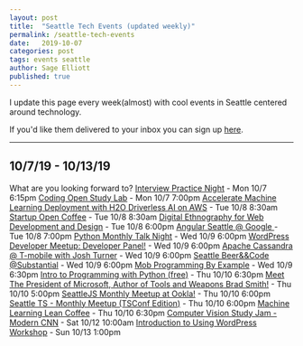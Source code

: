 ```yaml
---
layout: post
title:  "Seattle Tech Events (updated weekly)"
permalink: /seattle-tech-events
date:   2019-10-07
categories: post
tags: events seattle
author: Sage Elliott
published: true
---
```


I update this page every week(almost) with cool events in Seattle centered around technology.

If you'd like them delivered to your inbox you can sign up [here](https://mailchi.mp/32d244a64668/techseattle).

------- 


## 10/7/19 - 10/13/19


What are you looking forward to?
[Interview Practice Night](http://bit.ly/2oWDpL5) - Mon 10/7 6:15pm
[Coding Open Study Lab](http://bit.ly/359pkdP) - Mon 10/7 7:00pm
[Accelerate Machine Learning Deployment with H2O Driverless AI on AWS](http://bit.ly/30TeWU0) - Tue 10/8 8:30am
[Startup Open Coffee](http://bit.ly/35fBMIZ) - Tue 10/8 8:30am
[Digital Ethnography for Web Development and Design](http://bit.ly/2Iu3nwa) - Tue 10/8 6:00pm
[Angular Seattle @ Google ](http://bit.ly/2MkcReJ) - Tue 10/8 7:00pm
[Python Monthly Talk Night](http://bit.ly/2nuLqXa) - Wed 10/9 6:00pm
[WordPress Developer Meetup: Developer Panel!](http://bit.ly/338BXE7) - Wed 10/9 6:00pm
[Apache Cassandra @ T-mobile with Josh Turner](http://bit.ly/2IwkiOW) - Wed 10/9 6:00pm
[Seattle Beer&&Code @Substantial](http://bit.ly/30WmoOh) - Wed 10/9 6:00pm
[Mob Programming By Example](http://bit.ly/35hzyIS) - Wed 10/9 6:30pm
[Intro to Programming with Python (free)](http://bit.ly/2pPdWn2) - Thu 10/10 6:30pm
[Meet The President of Microsoft, Author of Tools and Weapons Brad Smith!](http://bit.ly/2Mlu7Qz) - Thu 10/10 5:00pm
[SeattleJS Monthly Meetup at Ookla!](http://bit.ly/2LTkDgo) - Thu 10/10 6:00pm
[Seattle TS - Monthly Meetup (TSConf Edition)](http://bit.ly/31STqQM) - Thu 10/10 6:00pm
[Machine Learning Lean Coffee](http://bit.ly/31WFSDH) - Thu 10/10 6:30pm
[Computer Vision Study Jam - Modern CNN](http://bit.ly/2MkcYa9) - Sat 10/12 10:00am
[Introduction to Using WordPress Workshop](http://bit.ly/2MntgyN) - Sun 10/13 1:00pm
